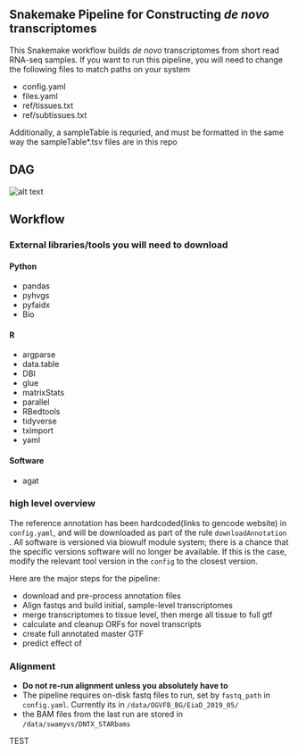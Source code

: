 ## Snakemake Pipeline for Constructing *de novo* transcriptomes

This Snakemake workflow builds *de novo* transcriptomes from short read RNA-seq samples. If you want to run this pipeline, you will need to change the following files to match paths on your system
- config.yaml
- files.yaml 
- ref/tissues.txt
- ref/subtissues.txt

Additionally, a sampleTable is requried, and must be formatted in the same way the sampleTable*.tsv files are in this repo

## DAG

![alt text](https://github.com/vinay-swamy/eyeintegration_splicing/blob/master/dag.svg)

## Workflow

### External libraries/tools you will need to download

#### Python

- pandas 
- pyhvgs
- pyfaidx
- Bio

#### R

- argparse
- data.table
- DBI
- glue
- matrixStats
- parallel
- RBedtools
- tidyverse
- tximport
- yaml

#### Software

- agat

### high level overview

The reference annotation has been hardcoded(links to gencode website) in `config.yaml`, and will be downloaded as part of the rule `downloadAnnotation` . All software is versioned via biowulf module system; there is a chance that the specific versions software will no longer be available. If this is the case, modify the relevant tool version in the `config` to the closest version.

Here are the major steps for the pipeline:

- download and pre-process annotation files
- Align fastqs and build initial, sample-level transcriptomes 
- merge transcriptomes to tissue level, then merge all tissue to full gtf
- calculate and cleanup ORFs for novel transcripts 
- create full annotated master GTF
- predict effect of 



### Alignment
- **Do not re-run alignment unless you absolutely have to**
- The pipeline requires on-disk fastq files to run, set by `fastq_path` in `config.yaml`. Currently its in `/data/OGVFB_BG/EiaD_2019_05/`
- the BAM files from the last run are stored in `/data/swamyvs/DNTX_STARbams`


TEST
